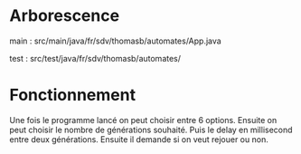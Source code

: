 # Arborescence
main : src/main/java/fr/sdv/thomasb/automates/App.java

test : src/test/java/fr/sdv/thomasb/automates/

# Fonctionnement

Une fois le programme lancé on peut choisir entre 6 options.
Ensuite on peut choisir le nombre de générations souhaité.
Puis le delay en millisecond entre deux générations.
Ensuite il demande si on veut rejouer ou non.